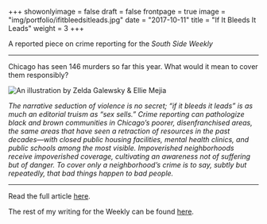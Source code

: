 +++
showonlyimage = false
draft = false
frontpage = true
image = "img/portfolio/ifitbleedsitleads.jpg"
date = "2017-10-11"
title = "If It Bleeds It Leads"
weight = 3
+++

A reported piece on crime reporting for the <i>South Side Weekly</i>

<!--more-->

***

Chicago has seen 146 murders so far this year. What would it mean to cover them responsibly?

![An illustration by Zelda Galewsky & Ellie Mejia](/img/portfolio/ifitbleedsitleads.jpg)

*The narrative seduction of violence is no secret; “if it bleeds it leads” is as much an editorial truism as “sex sells.” Crime reporting can pathologize black and brown communities in Chicago’s poorer, disenfranchised areas, the same areas that have seen a retraction of resources in the past decades—with closed public housing facilities, mental health clinics, and public schools among the most visible. Impoverished neighborhoods receive impoverished coverage, cultivating an awareness not of suffering but of danger. To cover only a neighborhood’s crime is to say, subtly but repeatedly, that bad things happen to bad people.*

***

Read the full article [here](https://southsideweekly.com/if-it-bleeds-it-leads/).

The rest of my writing for the Weekly can be found [here](https://southsideweekly.com/author/bea-malsky/).